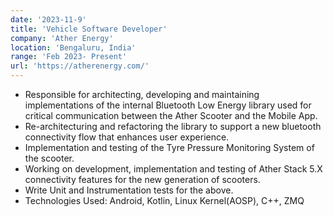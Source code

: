 ```yaml
---
date: '2023-11-9'
title: 'Vehicle Software Developer'
company: 'Ather Energy'
location: 'Bengaluru, India'
range: 'Feb 2023- Present'
url: 'https://atherenergy.com/'
---
```

- Responsible for architecting, developing and maintaining implementations of the internal Bluetooth Low Energy library used for critical communication between the Ather Scooter and the Mobile App.
- Re-architecturing and refactoring the library to support a new bluetooth connectivity flow that enhances user experience.
- Implementation and testing of the Tyre Pressure Monitoring System of the scooter.
- Working on development, implementation and testing of Ather Stack 5.X connectivity features for the new generation of scooters.
- Write Unit and Instrumentation tests for the above.
- Technologies Used: Android, Kotlin, Linux Kernel(AOSP), C++, ZMQ

